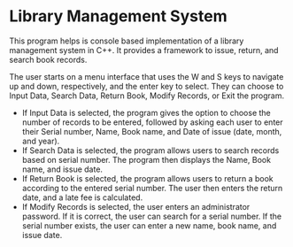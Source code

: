 # Library Management System

This program helps is console based implementation of a library management system in C++. It provides a framework to issue, return, and search book records.

The user starts on a menu interface that uses the W and S keys to navigate up and down, respectively, and the enter key to select. They can choose to Input Data, Search Data, Return Book, Modify Records, or Exit the program.

- If Input Data is selected, the program gives the option to choose the number of records to be entered, followed by asking each user to enter their Serial number, Name, Book name, and Date of issue (date, month, and year).
- If Search Data is selected, the program allows users to search records based on serial number. The program then displays the Name, Book name, and issue date.
- If Return Book is selected, the program allows users to return a book according to the entered serial number. The user then enters the return date, and a late fee is calculated.
- If Modify Records is selected, the user enters an administrator password. If it is correct, the user can search for a serial number. If the serial number exists, the user can enter a new name, book name, and issue date.

